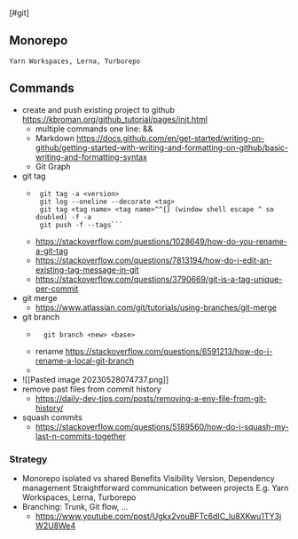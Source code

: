 [#git]

## Monorepo
	Yarn Workspaces, Lerna, Turborepo

## Commands
- create and push existing project to github  https://kbroman.org/github_tutorial/pages/init.html
	- multiple commands one line: &&
	- Markdown https://docs.github.com/en/get-started/writing-on-github/getting-started-with-writing-and-formatting-on-github/basic-writing-and-formatting-syntax
	- Git Graph
- git tag
	-  ``` git log --pretty=oneline
		git tag -a <version>
		git log --oneline --decorate <tag>
		git tag <tag name> <tag name>^^{} (window shell escape ^ so doubled) -f -a
		git push -f --tags```
	- https://stackoverflow.com/questions/1028649/how-do-you-rename-a-git-tag
	- https://stackoverflow.com/questions/7813194/how-do-i-edit-an-existing-tag-message-in-git
	- https://stackoverflow.com/questions/3790669/git-is-a-tag-unique-per-commit
- git merge
	- https://www.atlassian.com/git/tutorials/using-branches/git-merge
- git branch
	- ```git checkout -b <new> <base>
		git branch <new> <base>
	- rename https://stackoverflow.com/questions/6591213/how-do-i-rename-a-local-git-branch
	- 
- ![[Pasted image 20230528074737.png]]
- remove past files from commit history 
	- https://daily-dev-tips.com/posts/removing-a-env-file-from-git-history/
- squash commits
	- https://stackoverflow.com/questions/5189560/how-do-i-squash-my-last-n-commits-together
### Strategy
- Monorepo
	isolated vs shared
	Benefits
		Visibility
		Version, Dependency management
		Straightforward communication between projects
	E.g. Yarn Workspaces, Lerna, Turborepo
- Branching: Trunk, Git flow, ...
	- https://www.youtube.com/post/Ugkx2vouBFTc6dIC_lu8XKwu1TY3jW2U8We4
